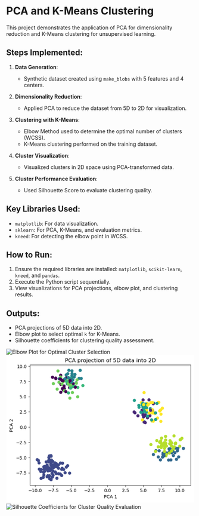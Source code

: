 # PCA and K-Means Clustering

This project demonstrates the application of PCA for dimensionality reduction and K-Means clustering for unsupervised learning.

## Steps Implemented:

1. **Data Generation**:
   - Synthetic dataset created using `make_blobs` with 5 features and 4 centers.

2. **Dimensionality Reduction**:
   - Applied PCA to reduce the dataset from 5D to 2D for visualization.

3. **Clustering with K-Means**:
   - Elbow Method used to determine the optimal number of clusters (WCSS).
   - K-Means clustering performed on the training dataset.

4. **Cluster Visualization**:
   - Visualized clusters in 2D space using PCA-transformed data.

5. **Cluster Performance Evaluation**:
   - Used Silhouette Score to evaluate clustering quality.

## Key Libraries Used:
- `matplotlib`: For data visualization.
- `sklearn`: For PCA, K-Means, and evaluation metrics.
- `kneed`: For detecting the elbow point in WCSS.

## How to Run:
1. Ensure the required libraries are installed: `matplotlib`, `scikit-learn`, `kneed`, and `pandas`.
2. Execute the Python script sequentially.
3. View visualizations for PCA projections, elbow plot, and clustering results.

## Outputs:
- PCA projections of 5D data into 2D.
- Elbow plot to select optimal `k` for K-Means.
- Silhouette coefficients for clustering quality assessment.

![Elbow Plot for Optimal Cluster Selection](screenshot/download(2).png)
![Cluster Visualization After PCA (Test Data)](screenshot/download.png)
![Silhouette Coefficients for Cluster Quality Evaluation](screenshot/download(1).png)
